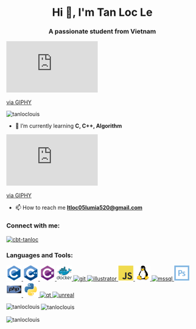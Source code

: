 <h1 align="center">Hi 👋, I'm Tan Loc Le</h1>
<h3 align="center">A passionate student from Vietnam</h3>

<iframe src="https://giphy.com/embed/noyBeNjH4nbtXV5ZLA" width="240" height="135" frameBorder="0" class="giphy-embed" allowFullScreen></iframe><p><a href="https://giphy.com/gifs/HBOMax-hbomax-tomandjerry-tomandjerryonhbomax-noyBeNjH4nbtXV5ZLA">via GIPHY</a></p>

<p align="left"> <img src="https://komarev.com/ghpvc/?username=tanloclouis&label=Profile%20views&color=0e75b6&style=flat" alt="tanloclouis" /> </p>

- 🌱 I’m currently learning **C, C++, Algorithm** <br>

<iframe src="https://giphy.com/embed/13UZisxBxkjPwI" width="240" height="135" frameBorder="0" class="giphy-embed" allowFullScreen></iframe><p><a href="https://giphy.com/gifs/cheezburger-coding-cheezburgernerds-13UZisxBxkjPwI">via GIPHY</a></p>

- 📫 How to reach me **ltloc05lumia520@gmail.com**

<h3 align="left">Connect with me:</h3>
<p align="left">
<a href="https://www.leetcode.com/cbt-tanloc" target="blank"><img align="center" src="https://raw.githubusercontent.com/rahuldkjain/github-profile-readme-generator/master/src/images/icons/Social/leet-code.svg" alt="cbt-tanloc" height="30" width="40" /></a>
</p>

<h3 align="left">Languages and Tools:</h3>
<p align="left"> <a href="https://www.cprogramming.com/" target="_blank" rel="noreferrer"> <img src="https://raw.githubusercontent.com/devicons/devicon/master/icons/c/c-original.svg" alt="c" width="40" height="40"/> </a> <a href="https://www.w3schools.com/cpp/" target="_blank" rel="noreferrer"> <img src="https://raw.githubusercontent.com/devicons/devicon/master/icons/cplusplus/cplusplus-original.svg" alt="cplusplus" width="40" height="40"/> </a> <a href="https://www.w3schools.com/cs/" target="_blank" rel="noreferrer"> <img src="https://raw.githubusercontent.com/devicons/devicon/master/icons/csharp/csharp-original.svg" alt="csharp" width="40" height="40"/> </a> <a href="https://www.docker.com/" target="_blank" rel="noreferrer"> <img src="https://raw.githubusercontent.com/devicons/devicon/master/icons/docker/docker-original-wordmark.svg" alt="docker" width="40" height="40"/> </a> <a href="https://git-scm.com/" target="_blank" rel="noreferrer"> <img src="https://www.vectorlogo.zone/logos/git-scm/git-scm-icon.svg" alt="git" width="40" height="40"/> </a> <a href="https://www.adobe.com/in/products/illustrator.html" target="_blank" rel="noreferrer"> <img src="https://www.vectorlogo.zone/logos/adobe_illustrator/adobe_illustrator-icon.svg" alt="illustrator" width="40" height="40"/> </a> <a href="https://developer.mozilla.org/en-US/docs/Web/JavaScript" target="_blank" rel="noreferrer"> <img src="https://raw.githubusercontent.com/devicons/devicon/master/icons/javascript/javascript-original.svg" alt="javascript" width="40" height="40"/> </a> <a href="https://www.linux.org/" target="_blank" rel="noreferrer"> <img src="https://raw.githubusercontent.com/devicons/devicon/master/icons/linux/linux-original.svg" alt="linux" width="40" height="40"/> </a> <a href="https://www.microsoft.com/en-us/sql-server" target="_blank" rel="noreferrer"> <img src="https://www.svgrepo.com/show/303229/microsoft-sql-server-logo.svg" alt="mssql" width="40" height="40"/> </a> <a href="https://www.photoshop.com/en" target="_blank" rel="noreferrer"> <img src="https://raw.githubusercontent.com/devicons/devicon/master/icons/photoshop/photoshop-line.svg" alt="photoshop" width="40" height="40"/> </a> <a href="https://www.php.net" target="_blank" rel="noreferrer"> <img src="https://raw.githubusercontent.com/devicons/devicon/master/icons/php/php-original.svg" alt="php" width="40" height="40"/> </a> <a href="https://www.python.org" target="_blank" rel="noreferrer"> <img src="https://raw.githubusercontent.com/devicons/devicon/master/icons/python/python-original.svg" alt="python" width="40" height="40"/> </a> <a href="https://www.qt.io/" target="_blank" rel="noreferrer"> <img src="https://upload.wikimedia.org/wikipedia/commons/0/0b/Qt_logo_2016.svg" alt="qt" width="40" height="40"/> </a> <a href="https://unrealengine.com/" target="_blank" rel="noreferrer"> <img src="https://raw.githubusercontent.com/kenangundogan/fontisto/036b7eca71aab1bef8e6a0518f7329f13ed62f6b/icons/svg/brand/unreal-engine.svg" alt="unreal" width="40" height="40"/> </a> </p>

<p><img align="left" src="https://github-readme-stats.vercel.app/api/top-langs?username=tanloclouis&show_icons=true&locale=en&layout=compact" alt="tanloclouis" /></p>

<p>&nbsp;<img align="center" src="https://github-readme-stats.vercel.app/api?username=tanloclouis&show_icons=true&locale=en" alt="tanloclouis" /></p>

<p><img align="center" src="https://github-readme-streak-stats.herokuapp.com/?user=tanloclouis&" alt="tanloclouis" /></p>

